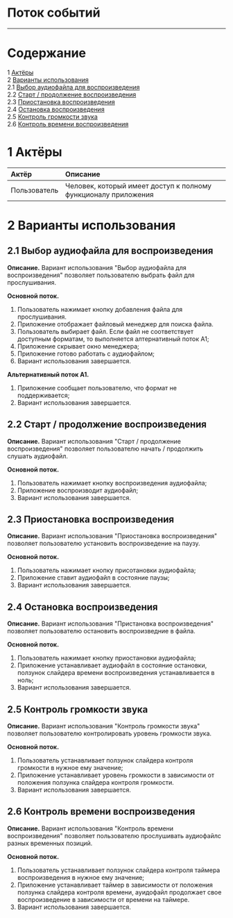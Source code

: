 # Поток событий
---

# Содержание
1 [Актёры](#actors)  
2 [Варианты использования](#use_case)  
2.1 [Выбор аудиофайла для воспроизведения](#select_file)  
2.2 [Старт / продолжение воспроизведения](#play)  
2.3 [Приостановка воспроизведения](#pause)  
2.4 [Остановка воспроизведения](#stop)  
2.5 [Контроль громкости звука](#volume)  
2.6 [Контроль времени воспроизведения](#timer)   

<a name="actors"/>

# 1 Актёры

| Актёр | Описание |
|:--|:--|
| Пользователь | Человек, который имеет доступ к полному функционалу приложения |

<a name="use_case"/>

# 2 Варианты использования

<a name="select_file"/>

## 2.1 Выбор аудиофайла для воспроизведения

**Описание.** Вариант использования "Выбор аудиофайла для воспроизведения" позволяет пользователю выбрать файл для прослушивания.  

**Основной поток.**
1. Пользователь нажимает кнопку добавления файла для прослушивания.
2. Приложение отображает файловый менеджер для поиска файла.
3. Пользователь выбирает файл. Если файл не соответствует доступным форматам, то выполняется алтернативный поток А1;
4. Приложение скрывает окно менеджера;
5. Приложение готово работать с аудиофайлом;
6. Вариант использования завершается.

**Альтернативный поток А1.**
1. Приложение сообщает пользователю, что формат не поддерживается;
2. Вариант использования завершается.

<a name="play"/>

## 2.2 Старт / продолжение воспроизведения

**Описание.** Вариант использования "Старт / продолжение воспроизведения" позволяет пользователю начать / продолжить слушать аудиофайл.

**Основной поток.**
1. Пользователь нажимает кнопку воспроизведения аудиофайла;
2. Приложение воспроизводит аудиофайл;
3. Вариант использования завершается.

<a name="pause"/>

## 2.3 Приостановка воспроизведения

**Описание.** Вариант использования "Приостановка воспроизведения" позволяет пользователю установить воспроизведение на паузу.  

**Основной поток.**
1. Пользователь нажимает кнопку присотановки аудиофайла;
2. Приложение ставит аудиофайл в состояние паузы;
3. Вариант использования завершается.

<a name="stop"/>

## 2.4 Остановка воспроизведения

**Описание.** Вариант использования "Пристановка воспроизведения" позволяет пользователю остановить воспроизведние в файла.

**Основной поток.**

1. Пользователь нажимает кнопку приостановки аудиофайла;
2. Приложение устанавливает аудиофайл в состояние остановки, ползунок слайдера времени воспроизведения устанавливается в ноль;
3. Вариант использования завершается.

<a name="volume"/>

## 2.5 Контроль громкости звука

**Описание.** Вариант использования "Контроль громкости звука" позволяет пользователю контролировать уровень громкости звука.  

**Основной поток.**
1. Пользователь устанавливает ползунок слайдера контроля громкости в нужное ему значение;
2. Приложение устанавливает уровень громкости в зависимости от положения ползунка слайдера контроля громкости.
3. Вариант использования завершается.

<a name="timer"/>

## 2.6 Контроль времени воспроизведения

**Описание.** Вариант использования "Контроль времени воспроизведения" позволяет пользователю прослушивать аудиофайлс разных временных позиций. 

**Основной поток.**
1. Пользователь устанавливает ползунок слайдера контроля таймера воспроизведения в нужное ему значение;
2. Приложение устанавливает таймер в зависимости от положения ползунка слайдера контроля времени, ауидофайл продолжает свое воспроизведение в зависимости от времени на таймере.
3. Вариант использования завершается.

